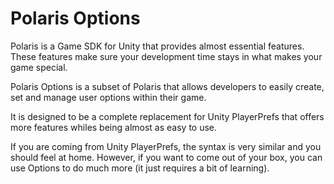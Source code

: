 # Polaris Options
Polaris is a Game SDK for Unity that provides almost essential features. These features make sure your development time stays in what makes your game special.

Polaris Options is a subset of Polaris that allows developers to easily create, set and manage user options within their game.

It is designed to be a complete replacement for Unity PlayerPrefs that offers more features whiles being almost as easy to use.

If you are coming from Unity PlayerPrefs, the syntax is very similar and you should feel at home. However, if you want to come out of your box, you can use Options to do much more (it just requires a bit of learning).
